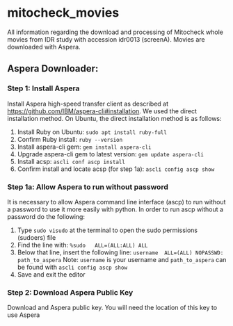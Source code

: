 # mitocheck_movies
All information regarding the download and processing of Mitocheck whole movies from IDR study with accession idr0013 (screenA). Movies are downloaded with Aspera. 

## Aspera Downloader:

### Step 1: Install Aspera

Install Aspera high-speed transfer client as described at https://github.com/IBM/aspera-cli#installation. We used the direct installation method. On Ubuntu, the direct installation method is as follows:

1. Install Ruby on Ubuntu: `sudo apt install ruby-full`
2. Confirm Ruby install: `ruby --version`
3. Install aspera-cli gem: `gem install aspera-cli`
4. Upgrade aspera-cli gem to latest version: `gem update aspera-cli`
5. Install acsp: `ascli conf ascp install`
6. Confirm install and locate acsp (for step 1a): `ascli config ascp show`

### Step 1a: Allow Aspera to run without password

It is necessary to allow Aspera command line interface (ascp) to run without a password to use it more easily with python. In order to run ascp without a password do the following:


1. Type `sudo visudo` at the terminal to open the sudo permissions (sudoers) file
2. Find the line with: `%sudo   ALL=(ALL:ALL) ALL`
3. Below that line, insert the following line: `username  ALL=(ALL) NOPASSWD: path_to_aspera`
Note: `username` is your username and `path_to_aspera` can be found with `ascli config ascp show`
4. Save and exit the editor

### Step 2: Download Aspera Public Key
Download and Aspera public key. You will need the location of this key to use Aspera